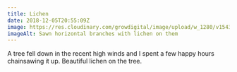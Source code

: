 ```yaml
---
title: Lichen
date: 2018-12-05T20:55:09Z
image: https://res.cloudinary.com/growdigital/image/upload/w_1280/v1543948638/9511E690-C759-439F-8F9F-6781550DDEA5.jpg
imageAlt: Sawn horizontal branches with lichen on them
---
```


A tree fell down in the recent high winds and I spent a few happy hours chainsawing it up. Beautiful lichen on the tree.
